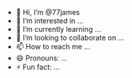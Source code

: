 - 👋 Hi, I’m @77james
- 👀 I’m interested in ...
- 🌱 I’m currently learning ...
- 💞️ I’m looking to collaborate on ...
- 📫 How to reach me ...
- 😄 Pronouns: ...
- ⚡ Fun fact: ...

<!---
77jamed/77jamed is a ✨ special ✨ repository because its `README.md` (this file) appears on your GitHub profile.
You can click the Preview link to take a look at your changes.
--->
